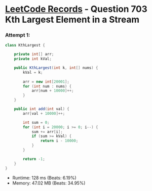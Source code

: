 # [LeetCode Records](../README.md) - Question 703 Kth Largest Element in a Stream

### Attempt 1: 
```java
class KthLargest {

    private int[] arr;
    private int kVal;

    public KthLargest(int k, int[] nums) {
        kVal = k;
        
        arr = new int[20001];
        for (int num : nums) {
            arr[num + 10000]++;
        }
    }

    public int add(int val) {
        arr[val + 10000]++;

        int sum = 0;
        for (int i = 20000; i >= 0; i--) {
            sum += arr[i];
            if (sum >= kVal) {
                return i - 10000;
            }
        }

        return -1;
    }
}
```
- Runtime: 128 ms (Beats: 6.19%)
- Memory: 47.02 MB (Beats: 34.95%)

<br>
